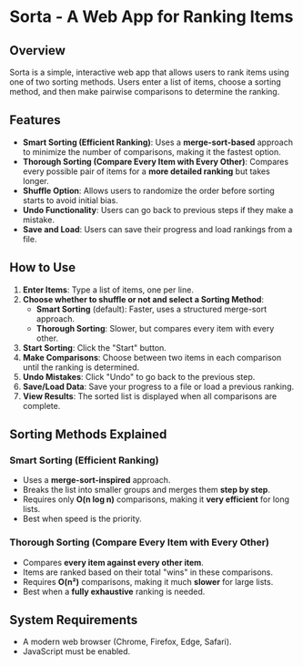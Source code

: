 # Sorta - A Web App for Ranking Items

## Overview
Sorta is a simple, interactive web app that allows users to rank items using one of two sorting methods. Users enter a list of items, choose a sorting method, and then make pairwise comparisons to determine the ranking.

## Features
- **Smart Sorting (Efficient Ranking)**: Uses a **merge-sort-based** approach to minimize the number of comparisons, making it the fastest option.
- **Thorough Sorting (Compare Every Item with Every Other)**: Compares every possible pair of items for a **more detailed ranking** but takes longer.
- **Shuffle Option**: Allows users to randomize the order before sorting starts to avoid initial bias.
- **Undo Functionality**: Users can go back to previous steps if they make a mistake.
- **Save and Load**: Users can save their progress and load rankings from a file.

## How to Use
1. **Enter Items**: Type a list of items, one per line.
2. **Choose whether to shuffle or not and select a Sorting Method**:
   - **Smart Sorting** (default): Faster, uses a structured merge-sort approach.
   - **Thorough Sorting**: Slower, but compares every item with every other.
3. **Start Sorting**: Click the "Start" button.
4. **Make Comparisons**: Choose between two items in each comparison until the ranking is determined.
5. **Undo Mistakes**: Click "Undo" to go back to the previous step.
6. **Save/Load Data**: Save your progress to a file or load a previous ranking.
7. **View Results**: The sorted list is displayed when all comparisons are complete.

## Sorting Methods Explained

### **Smart Sorting (Efficient Ranking)**
- Uses a **merge-sort-inspired** approach.
- Breaks the list into smaller groups and merges them **step by step**.
- Requires only **O(n log n)** comparisons, making it **very efficient** for long lists.
- Best when speed is the priority.

### **Thorough Sorting (Compare Every Item with Every Other)**
- Compares **every item against every other item**.
- Items are ranked based on their total "wins" in these comparisons.
- Requires **O(n²)** comparisons, making it much **slower** for large lists.
- Best when a **fully exhaustive** ranking is needed.

## System Requirements
- A modern web browser (Chrome, Firefox, Edge, Safari).
- JavaScript must be enabled.
